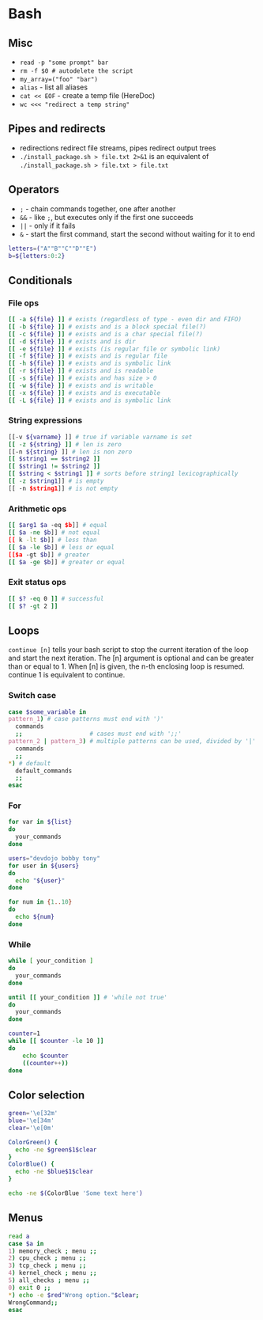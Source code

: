 # Bash

## Misc

* `read -p "some prompt" bar`
* `rm -f $0 # autodelete the script`
* `my_array=("foo" "bar")`
* `alias` - list all aliases
* `cat << EOF` - create a temp file (HereDoc)
* `wc <<< "redirect a temp string"`

## Pipes and redirects

* redirections redirect file streams, pipes redirect output trees
*  `./install_package.sh > file.txt 2>&1` is an equivalent of
   `./install_package.sh > file.txt > file.txt` 

## Operators

* `;` - chain commands together, one after another
* `&&` - like `;`, but executes only if the first one succeeds
* `||` - only if it fails
* `&` - start the first command, start the second without waiting for it to end

```bash
letters=("A""B""C""D""E")
b=${letters:0:2}
```

## Conditionals

### File ops

```bash
[[ -a ${file} ]] # exists (regardless of type - even dir and FIFO)
[[ -b ${file} ]] # exists and is a block special file(?)
[[ -c ${file} ]] # exists and is a char special file(?)
[[ -d ${file} ]] # exists and is dir
[[ -e ${file} ]] # exists (is regular file or symbolic link)
[[ -f ${file} ]] # exists and is regular file
[[ -h ${file} ]] # exists and is symbolic link
[[ -r ${file} ]] # exists and is readable
[[ -s ${file} ]] # exists and has size > 0
[[ -w ${file} ]] # exists and is writable
[[ -x ${file} ]] # exists and is executable
[[ -L ${file} ]] # exists and is symbolic link
```

### String expressions

```bash
[[-v ${varname} ]] # true if variable varname is set
[[ -z ${string} ]] # len is zero
[[-n ${string} ]] # len is non zero
[[ $string1 == $string2 ]]
[[ $string1 != $string2 ]]
[[ $string < $string1 ]] # sorts before string1 lexicographically
[[ -z $string1]] # is empty
[[ -n $string1]] # is not empty

```

### Arithmetic ops

```bash
[[ $arg1 $a -eq $b]] # equal
[[ $a -ne $b]] # not equal
[[ k -lt $b]] # less than
[[ $a -le $b]] # less or equal
[[$a -gt $b]] # greater
[[ $a -ge $b]] # greater or equal
```

### Exit status ops

```bash
[[ $? -eq 0 ]] # successful
[[ $? -gt 2 ]]
```

## Loops

`continue [n]` tells your bash script to stop the current iteration of the loop and
start the next iteration. The [n] argument is optional and can be greater than 
or equal to 1. When [n] is given, the n-th enclosing loop is resumed. continue
1 is equivalent to continue.

### Switch case

```bash
case $some_variable in
pattern_1) # case patterns must end with ')'
  commands
  ;;                   # cases must end with ';;'
pattern_2 | pattern_3) # multiple patterns can be used, divided by '|'
  commands
  ;;
*) # default
  default_commands
  ;;
esac

```

### For

```bash
for var in ${list}
do
  your_commands
done

users="devdojo bobby tony"
for user in ${users}
do
  echo "${user}"
done

for num in {1..10}
do
  echo ${num}
done
```

### While

```bash
while [ your_condition ]
do
  your_commands
done

until [[ your_condition ]] # 'while not true'
do
  your_commands
done

counter=1
while [[ $counter -le 10 ]]
do
    echo $counter
    ((counter++))
done
```

## Color selection

```bash
green='\e[32m'
blue='\e[34m'
clear='\e[0m'

ColorGreen() {
  echo -ne $green$1$clear
}
ColorBlue() {
  echo -ne $blue$1$clear
}

echo -ne $(ColorBlue 'Some text here')
```

## Menus

```bash
read a
case $a in
1) memory_check ; menu ;;
2) cpu_check ; menu ;;
3) tcp_check ; menu ;;
4) kernel_check ; menu ;;
5) all_checks ; menu ;;
0) exit 0 ;;
*) echo -e $red"Wrong option."$clear;
WrongCommand;;
esac
```

